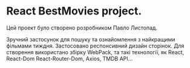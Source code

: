 # React BestMovies project.

Цей проект було створено розробником Павло Листопад.

Зручний застосунок для пошуку та ознайомлення з найкращими фільмами тиждня.
Застосовано респонсивний дизайн сторінок. Для створення використано збірку
WebPack, та такі технології, як React, React-Dom React-Router-Dom, Axios, TMDB
API...
